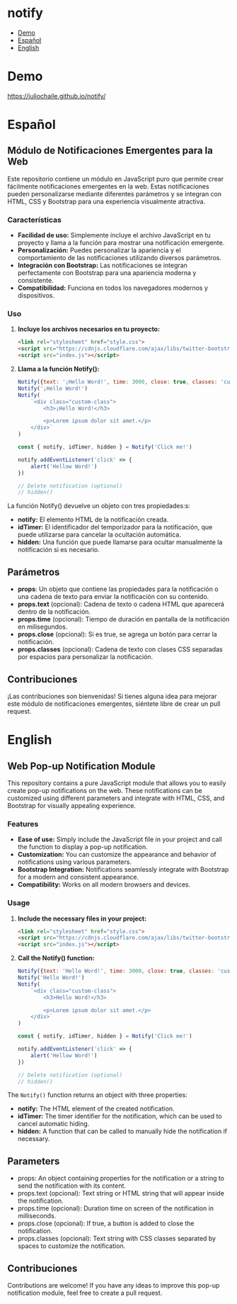# notify

- [Demo](#demo)
- [Español](#español)
- [English](#english)
 
# Demo
https://juliochaile.github.io/notify/

# Español

## Módulo de Notificaciones Emergentes para la Web

Este repositorio contiene un módulo en JavaScript puro que permite crear fácilmente notificaciones emergentes en la web. Estas notificaciones pueden personalizarse mediante diferentes parámetros y se integran con HTML, CSS y Bootstrap para una experiencia visualmente atractiva.

### Características

- **Facilidad de uso:** Simplemente incluye el archivo JavaScript en tu proyecto y llama a la función para mostrar una notificación emergente.
- **Personalización:** Puedes personalizar la apariencia y el comportamiento de las notificaciones utilizando diversos parámetros.
- **Integración con Bootstrap:** Las notificaciones se integran perfectamente con Bootstrap para una apariencia moderna y consistente.
- **Compatibilidad:** Funciona en todos los navegadores modernos y dispositivos.

### Uso

1. **Incluye los archivos necesarios en tu proyecto:**

   ```html
   <link rel="stylesheet" href="style.css">
   <script src="https://cdnjs.cloudflare.com/ajax/libs/twitter-bootstrap/5.3.0/js/bootstrap.bundle.min.js"></script>
   <script src="index.js"></script>

2. **Llama a la función Notify():**

    ```js
    Notify({text: '¡Hello Word!', time: 3000, close: true, classes: 'custom-class'})
    Notify('¡Hello Word!')
    Notify(
        `<div class="custom-class">
            <h3>¡Hello Word!</h3>

            <p>Lorem ipsum dolor sit amet.</p>
        </div>`
    )

    const { notify, idTimer, hidden } = Notify('Click me!')

    notify.addEventListener('click' => {
        alert('Hellow Word!')
    })

    // Delete notification (optional)
    // hidden()

La función Notify() devuelve un objeto con tres propiedades:s:

- **notify:** El elemento HTML de la notificación creada.
- **idTimer:**  El identificador del temporizador para la notificación, que puede utilizarse para cancelar la ocultación automática.
- **hidden:** Una función que puede llamarse para ocultar manualmente la notificación si es necesario.

## Parámetros
- **props**: Un objeto que contiene las propiedades para la notificación o una cadena de texto para enviar la notificación con su contenido.
- **props.text** (opcional): Cadena de texto o cadena HTML que aparecerá dentro de la notificación.
- **props.time** (opcional): Tiempo de duración en pantalla de la notificación en milisegundos.
- **props.close** (opcional): Si es true, se agrega un botón para cerrar la notificación.
- **props.classes** (opcional): Cadena de texto con clases CSS separadas por espacios para personalizar la notificación.

## Contribuciones
¡Las contribuciones son bienvenidas! Si tienes alguna idea para mejorar este módulo de notificaciones emergentes, siéntete libre de crear un pull request.


# English

## Web Pop-up Notification Module

This repository contains a pure JavaScript module that allows you to easily create pop-up notifications on the web. These notifications can be customized using different parameters and integrate with HTML, CSS, and Bootstrap for visually appealing experience.

### Features

- **Ease of use:** Simply include the JavaScript file in your project and call the function to display a pop-up notification.
- **Customization:** You can customize the appearance and behavior of notifications using various parameters.
- **Bootstrap Integration:** Notifications seamlessly integrate with Bootstrap for a modern and consistent appearance.
- **Compatibility:** Works on all modern browsers and devices.

### Usage

1. **Include the necessary files in your project:**

   ```html
   <link rel="stylesheet" href="style.css">
   <script src="https://cdnjs.cloudflare.com/ajax/libs/twitter-bootstrap/5.3.0/js/bootstrap.bundle.min.js"></script>
   <script src="index.js"></script>

2. **Call the Notify() function:**

    ```js
    Notify({text: 'Hello Word!', time: 3000, close: true, classes: 'custom-class'})
    Notify('Hello Word!')
    Notify(
        `<div class="custom-class">
            <h3>Hello Word!</h3>

            <p>Lorem ipsum dolor sit amet.</p>
        </div>`
    )

    const { notify, idTimer, hidden } = Notify('Click me!')

    notify.addEventListener('click' => {
        alert('Hellow Word!')
    })

    // Delete notification (optional)
    // hidden()

The `Notify()` function returns an object with three properties:

- **notify:** The HTML element of the created notification.
- **idTimer:** The timer identifier for the notification, which can be used to cancel automatic hiding.
- **hidden:** A function that can be called to manually hide the notification if necessary.

## Parameters
- props: An object containing properties for the notification or a string to send the notification with its content.
- props.text (opcional): Text string or HTML string that will appear inside the notification.
- props.time (opcional): Duration time on screen of the notification in milliseconds.
- props.close (opcional): If true, a button is added to close the notification.
- props.classes (opcional): Text string with CSS classes separated by spaces to customize the notification.

## Contribuciones
Contributions are welcome! If you have any ideas to improve this pop-up notification module, feel free to create a pull request.